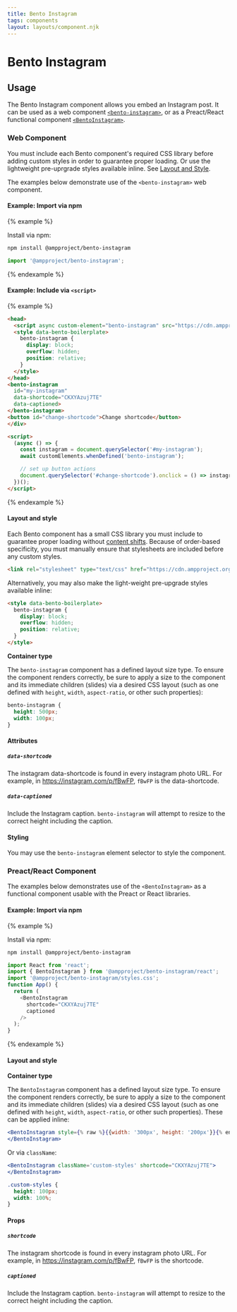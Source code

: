 ```yaml
---
title: Bento Instagram
tags: components
layout: layouts/component.njk
---
```

# Bento Instagram

## Usage

The Bento Instagram component allows you embed an Instagram post. It can be used as a web component [`<bento-instagram>`](#web-component), or as a Preact/React functional component [`<BentoInstagram>`](#preactreact-component).

### Web Component

You must include each Bento component's required CSS library before adding custom styles in order to guarantee proper loading. Or use the lightweight pre-uprgrade styles available inline. See [Layout and Style](#layout-and-style).

The examples below demonstrate use of the `<bento-instagram>` web component.

#### Example: Import via npm

{% example %}

Install via npm:

```bash
npm install @ampproject/bento-instagram
```

```javascript
import '@ampproject/bento-instagram';
```

{% endexample %}

#### Example: Include via `<script>`

{% example %}

```html
<head>
  <script async custom-element="bento-instagram" src="https://cdn.ampproject.org/v0/bento-instagram-1.0.js"></script>
  <style data-bento-boilerplate>
    bento-instagram {
      display: block;
      overflow: hidden;
      position: relative;
    }
  </style>
</head>
<bento-instagram
  id="my-instagram"
  data-shortcode="CKXYAzuj7TE"
  data-captioned>
</bento-instagram>
<button id="change-shortcode">Change shortcode</button>
</div>

<script>
  (async () => {
    const instagram = document.querySelector('#my-instagram');
    await customElements.whenDefined('bento-instagram');

    // set up button actions
    document.querySelector('#change-shortcode').onclick = () => instagram.dataset.shortcode = '1totVhIFXl';
  })();
</script>
```

{% endexample %}

#### Layout and style

Each Bento component has a small CSS library you must include to guarantee proper loading without [content shifts](https://web.dev/cls/). Because of order-based specificity, you must manually ensure that stylesheets are included before any custom styles.

```html
<link rel="stylesheet" type="text/css" href="https://cdn.ampproject.org/v0/bento-instagram-1.0.css">
```

Alternatively, you may also make the light-weight pre-upgrade styles available inline:

```html
<style data-bento-boilerplate>
  bento-instagram {
    display: block;
    overflow: hidden;
    position: relative;
  }
</style>
```

**Container type**

The `bento-instagram` component has a defined layout size type. To ensure the component renders correctly, be sure to apply a size to the component and its immediate children (slides) via a desired CSS layout (such as one defined with `height`, `width`, `aspect-ratio`, or other such properties):

```css
bento-instagram {
  height: 500px;
  width: 100px;
}
```

#### Attributes

##### `data-shortcode`

The instagram data-shortcode is found in every instagram photo URL. For example, in https://instagram.com/p/fBwFP, <code>fBwFP</code> is the data-shortcode.

##### `data-captioned`

Include the Instagram caption. `bento-instagram` will attempt to resize to the correct height including the caption.

#### Styling

You may use the `bento-instagram` element selector to style the component.

### Preact/React Component

The examples below demonstrates use of the `<BentoInstagram>` as a functional component usable with the Preact or React libraries.

#### Example: Import via npm

{% example %}

Install via npm:

```bash
npm install @ampproject/bento-instagram
```

```javascript
import React from 'react';
import { BentoInstagram } from '@ampproject/bento-instagram/react';
import '@ampproject/bento-instagram/styles.css';
function App() {
  return (
    <BentoInstagram
      shortcode="CKXYAzuj7TE"
      captioned
    />
  );
}
```

{% endexample %}

#### Layout and style

**Container type**

The `BentoInstagram` component has a defined layout size type. To ensure the component renders correctly, be sure to apply a size to the component and its immediate children (slides) via a desired CSS layout (such as one defined with `height`, `width`, `aspect-ratio`, or other such properties). These can be applied inline:

```jsx
<BentoInstagram style={% raw %}{{width: '300px', height: '200px'}}{% endraw %} shortcode="CKXYAzuj7TE">
</BentoInstagram>
```

Or via `className`:

```jsx
<BentoInstagram className='custom-styles' shortcode="CKXYAzuj7TE">
</BentoInstagram>
```

```css
.custom-styles {
  height: 100px;
  width: 100%;
}
```

#### Props

##### `shortcode`

The instagram shortcode is found in every instagram photo URL. For example, in https://instagram.com/p/fBwFP, <code>fBwFP</code> is the shortcode.

##### `captioned`

Include the Instagram caption. `bento-instagram` will attempt to resize to the correct height including the caption.

